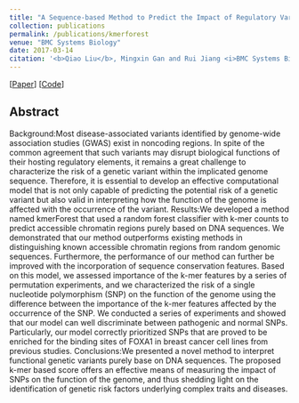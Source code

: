 ```yaml
---
title: "A Sequence-based Method to Predict the Impact of Regulatory Variants Using Random Forest" 
collection: publications
permalink: /publications/kmerforest
venue: "BMC Systems Biology"
date: 2017-03-14
citation: '<b>Qiao Liu</b>, Mingxin Gan and Rui Jiang <i>BMC Systems Biology, 2017</i>.'
---
```

[[Paper](https://bmcsystbiol.biomedcentral.com/articles/10.1186/s12918-017-0389-1)] [[Code](https://github.com/kimmo1019/kmerforest)]


## Abstract
Background:Most disease-associated variants identified by genome-wide association studies (GWAS) exist in noncoding regions. In spite of the common agreement that such variants may disrupt biological functions of their hosting regulatory elements, it remains a great challenge to characterize the risk of a genetic variant within the implicated genome sequence. Therefore, it is essential to develop an effective computational model that is not only capable of predicting the potential risk of a genetic variant but also valid in interpreting how the function of the genome is affected with the occurrence of the variant.
Results:We developed a method named kmerForest that used a random forest classifier with k-mer counts to predict accessible chromatin regions purely based on DNA sequences. We demonstrated that our method outperforms existing methods in distinguishing known accessible chromatin regions from random genomic sequences. Furthermore, the performance of our method can further be improved with the incorporation of sequence conservation features. Based on this model, we assessed importance of the k-mer features by a series of permutation experiments, and we characterized the risk of a single nucleotide polymorphism (SNP) on the function of the genome using the difference between the importance of the k-mer features affected by the occurrence of the SNP. We conducted a series of experiments and showed that our model can well discriminate between pathogenic and normal SNPs. Particularly, our model correctly prioritized SNPs that are proved to be enriched for the binding sites of FOXA1 in breast cancer cell lines from previous studies.
Conclusions:We presented a novel method to interpret functional genetic variants purely base on DNA sequences. The proposed k-mer based score offers an effective means of measuring the impact of SNPs on the function of the genome, and thus shedding light on the identification of genetic risk factors underlying complex traits and diseases.
